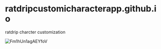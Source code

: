 # ratdripcustomicharacterapp.github.io
ratdrip charcter customization



![Fm1hUn1agAEYfoV](https://github.com/user-attachments/assets/3f9fa6bd-5cb0-4da8-b34b-201343a45d12)
